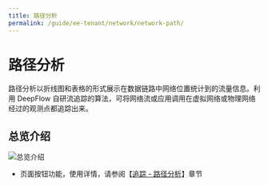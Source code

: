 ```yaml
---
title: 路径分析
permalink: /guide/ee-tenant/network/network-path/
---
```


# 路径分析

路径分析以折线图和表格的形式展示在数据链路中网络位置统计到的流量信息。利用 DeepFlow 自研流追踪的算法，可将网络流或应用调用在虚拟网络或物理网络经过的观测点都追踪出来。

## 总览介绍

![总览介绍](https://yunshan-guangzhou.oss-cn-beijing.aliyuncs.com/pub/pic/20230920650ac4cf837e7.png)

- 页面按钮功能，使用详情，请参阅【[追踪 - 路径分析](../tracing/service-statistics/)】章节
